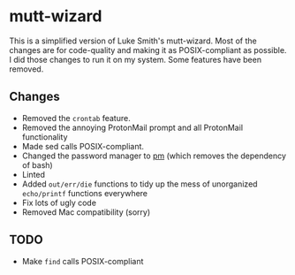 # mutt-wizard

This is a simplified version of Luke Smith's mutt-wizard.
Most of the changes are for code-quality and making it as
POSIX-compliant as possible. I did those changes to run it
on my system. Some features have been removed.

## Changes
* Removed the `crontab` feature.
* Removed the annoying ProtonMail prompt and all ProtonMail functionality
* Made sed calls POSIX-compliant.
* Changed the password manager to [pm] (which removes the dependency of bash)
* Linted
* Added `out/err/die` functions to tidy up the mess of unorganized `echo/printf` functions everywhere
* Fix lots of ugly code
* Removed Mac compatibility (sorry)


## TODO
* Make `find` calls POSIX-compliant


[pm]: https://github.com/cemkeylan/cem-utils/tree/master/pm
